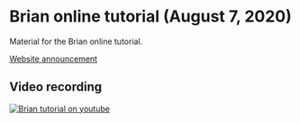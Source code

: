 # Brian online tutorial (August 7, 2020)

Material for the Brian online tutorial.

[Website announcement](https://briansimulator.org/posts/2020/brian-online-tutorial/)

## Video recording

[![Brian tutorial on youtube](https://img.youtube.com/vi/cAF3UWTzX9A&list=PLQkfx5tXf7RsSRLZnL-PfZvA0v5qXCx39/0.jpg)](https://www.youtube.com/watch?v=cAF3UWTzX9A&list=PLQkfx5tXf7RsSRLZnL-PfZvA0v5qXCx39)

